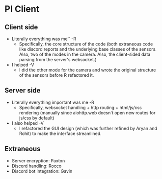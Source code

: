 # PI Client

## Client side

- Literally everything was me:tm:  -R
    - Specifically, the core structure of the code (both extraneous code like discord reports and the underlying base classes of the sensors. Also, two of the modes in the camera. Also, the client-sided data parsing from the server's websocket.)
- I helped -V
    - I did the other mode for the camera and wrote the original structure of the sensors before R refactored it.

## Server side

- Literally everything important was me -R
    - Specifically, websocket handling + http routing + html/js/css rendering (manually since aiohttp.web doesn't open new routes for js/css by default)
- I also helped -V
    - I refactored the GUI design (which was further refined by Aryan and Rohit) to make the interface streamlined.

## Extraneous 
- Server encryption: Paxton
- Discord handling: Rocco
- Discord bot integration: Gavin
